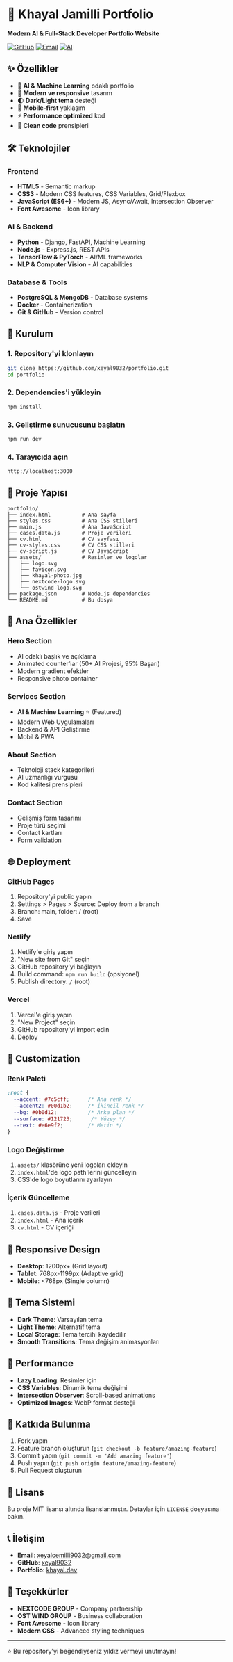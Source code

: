# 🚀 Khayal Jamilli Portfolio

**Modern AI & Full-Stack Developer Portfolio Website**

[![GitHub](https://img.shields.io/badge/GitHub-xeyal9032-blue?style=flat&logo=github)](https://github.com/xeyal9032)
[![Email](https://img.shields.io/badge/Email-xeyalcemilli9032%40gmail.com-red?style=flat&logo=gmail)](mailto:xeyalcemilli9032@gmail.com)
[![AI](https://img.shields.io/badge/AI-Machine%20Learning-green?style=flat&logo=tensorflow)](https://tensorflow.org)

## ✨ Özellikler

- 🧠 **AI & Machine Learning** odaklı portfolio
- 🎨 **Modern ve responsive** tasarım
- 🌓 **Dark/Light tema** desteği
- 📱 **Mobile-first** yaklaşım
- ⚡ **Performance optimized** kod
- 🔧 **Clean code** prensipleri

## 🛠️ Teknolojiler

### Frontend
- **HTML5** - Semantic markup
- **CSS3** - Modern CSS features, CSS Variables, Grid/Flexbox
- **JavaScript (ES6+)** - Modern JS, Async/Await, Intersection Observer
- **Font Awesome** - Icon library

### AI & Backend
- **Python** - Django, FastAPI, Machine Learning
- **Node.js** - Express.js, REST APIs
- **TensorFlow & PyTorch** - AI/ML frameworks
- **NLP & Computer Vision** - AI capabilities

### Database & Tools
- **PostgreSQL & MongoDB** - Database systems
- **Docker** - Containerization
- **Git & GitHub** - Version control

## 🚀 Kurulum

### 1. Repository'yi klonlayın
```bash
git clone https://github.com/xeyal9032/portfolio.git
cd portfolio
```

### 2. Dependencies'i yükleyin
```bash
npm install
```

### 3. Geliştirme sunucusunu başlatın
```bash
npm run dev
```

### 4. Tarayıcıda açın
```
http://localhost:3000
```

## 📁 Proje Yapısı

```
portfolio/
├── index.html          # Ana sayfa
├── styles.css          # Ana CSS stilleri
├── main.js             # Ana JavaScript
├── cases.data.js       # Proje verileri
├── cv.html             # CV sayfası
├── cv-styles.css       # CV CSS stilleri
├── cv-script.js        # CV JavaScript
├── assets/             # Resimler ve logolar
│   ├── logo.svg
│   ├── favicon.svg
│   ├── khayal-photo.jpg
│   ├── nextcode-logo.svg
│   └── ostwind-logo.svg
├── package.json        # Node.js dependencies
└── README.md           # Bu dosya
```

## 🎯 Ana Özellikler

### Hero Section
- AI odaklı başlık ve açıklama
- Animated counter'lar (50+ AI Projesi, 95% Başarı)
- Modern gradient efektler
- Responsive photo container

### Services Section
- **AI & Machine Learning** ⭐ (Featured)
- Modern Web Uygulamaları
- Backend & API Geliştirme
- Mobil & PWA

### About Section
- Teknoloji stack kategorileri
- AI uzmanlığı vurgusu
- Kod kalitesi prensipleri

### Contact Section
- Gelişmiş form tasarımı
- Proje türü seçimi
- Contact kartları
- Form validation

## 🌐 Deployment

### GitHub Pages
1. Repository'yi public yapın
2. Settings > Pages > Source: Deploy from a branch
3. Branch: main, folder: / (root)
4. Save

### Netlify
1. Netlify'e giriş yapın
2. "New site from Git" seçin
3. GitHub repository'yi bağlayın
4. Build command: `npm run build` (opsiyonel)
5. Publish directory: `/` (root)

### Vercel
1. Vercel'e giriş yapın
2. "New Project" seçin
3. GitHub repository'yi import edin
4. Deploy

## 🔧 Customization

### Renk Paleti
```css
:root {
  --accent: #7c5cff;      /* Ana renk */
  --accent2: #00d1b2;     /* İkincil renk */
  --bg: #0b0d12;          /* Arka plan */
  --surface: #121723;      /* Yüzey */
  --text: #e6e9f2;        /* Metin */
}
```

### Logo Değiştirme
1. `assets/` klasörüne yeni logoları ekleyin
2. `index.html`'de logo path'lerini güncelleyin
3. CSS'de logo boyutlarını ayarlayın

### İçerik Güncelleme
1. `cases.data.js` - Proje verileri
2. `index.html` - Ana içerik
3. `cv.html` - CV içeriği

## 📱 Responsive Design

- **Desktop**: 1200px+ (Grid layout)
- **Tablet**: 768px-1199px (Adaptive grid)
- **Mobile**: <768px (Single column)

## 🎨 Tema Sistemi

- **Dark Theme**: Varsayılan tema
- **Light Theme**: Alternatif tema
- **Local Storage**: Tema tercihi kaydedilir
- **Smooth Transitions**: Tema değişim animasyonları

## 🚀 Performance

- **Lazy Loading**: Resimler için
- **CSS Variables**: Dinamik tema değişimi
- **Intersection Observer**: Scroll-based animations
- **Optimized Images**: WebP format desteği

## 🤝 Katkıda Bulunma

1. Fork yapın
2. Feature branch oluşturun (`git checkout -b feature/amazing-feature`)
3. Commit yapın (`git commit -m 'Add amazing feature'`)
4. Push yapın (`git push origin feature/amazing-feature`)
5. Pull Request oluşturun

## 📄 Lisans

Bu proje MIT lisansı altında lisanslanmıştır. Detaylar için `LICENSE` dosyasına bakın.

## 📞 İletişim

- **Email**: xeyalcemilli9032@gmail.com
- **GitHub**: [xeyal9032](https://github.com/xeyal9032)
- **Portfolio**: [khayal.dev](https://khayal.dev)

## 🙏 Teşekkürler

- **NEXTCODE GROUP** - Company partnership
- **OST WIND GROUP** - Business collaboration
- **Font Awesome** - Icon library
- **Modern CSS** - Advanced styling techniques

---

⭐ Bu repository'yi beğendiyseniz yıldız vermeyi unutmayın!
